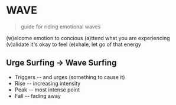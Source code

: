 # WAVE

> guide for riding emotional waves

(w)elcome emotion to concious
(a)ttend what you are experiencing
(v)alidate it's okay to feel
(e)xhale, let go of that energy

## Urge Surfing -> Wave Surfing

- Triggers -- and urges (something to cause it)
- Rise -- increasing intensity 
- Peak -- most intense point
- Fall -- fading away 
